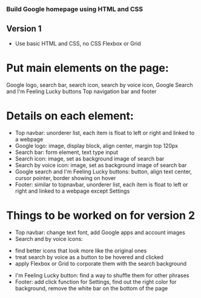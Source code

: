 ### Build Google homepage using HTML and CSS

## Version 1
- Use basic HTML and CSS, no CSS Flexbox or Grid 

# Put main elements on the page:
Google logo, search bar, search icon, search by voice icon, Google Search and I'm Feeling Lucky buttons
Top navigation bar and footer

# Details on each element:
- Top navbar: unorderer list, each item is float to left or right and linked to a webpage
- Google logo: image, display block, align center, margin top 120px
- Search bar: form element, text type input
- Search icon: image, set as background image of search bar
- Search by voice icon: image, set as background image of search bar
- Google search and I'm Feeling Lucky buttons: button, align text center, cursor pointer, border showing on hover
- Footer: similar to topnavbar, unorderer list, each item is float to left or right and linked to a webpage except Settings

# Things to be worked on for version 2
- Top navbar: change text font, add Google apps and account images
- Search and by voice icons:
+ find better icons that look more like the original ones  
+ treat search by voice as a button to be hovered and clicked
+ apply Flexbox or Grid to corporate them with the search background
- I'm Feeling Lucky button: find a way to shuffle them for other phrases
- Footer: add click function for Settings, find out the right color for background, remove the white bar on the bottom of the page
